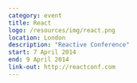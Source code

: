 ```yaml
---
category: event
title: React
logo: /resources/img/react.png
location: London
description: "Reactive Conference"
start: 7 April 2014
end: 9 April 2014
link-out: http://reactconf.com
---
```

